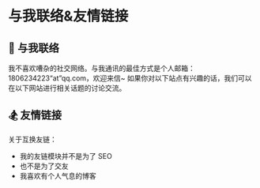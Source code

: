 # 与我联络&友情链接

## <spark>💌 与我联络</spark>

我不喜欢嘈杂的社交网络。与我通讯的最佳方式是个人邮箱：1806234223“at”qq.com，欢迎来信~ 如果你对以下站点有兴趣的话，我们可以在以下网站进行相关话题的讨论交流。

<Background-Netease>
  <FriendLink
    img="https://cdn.jsdelivr.net/gh/Lionad-Morotar/blog-cdn/image/icons/netease.jpg"
    src="https://music.163.com/#/user/home?id=64236446"
    name="网易云音药"
    achieve="云音药有保留一些我的吉他翻弹音频，和旧战场信息 🥃"
    :nofollow="true"
    :hoverTrigger="true"
  />
</Background-Netease>

<Background-Douban>
  <FriendLink
    img="https://cdn.jsdelivr.net/gh/Lionad-Morotar/blog-cdn/image/icons/douban.jpg"
    src="https://www.douban.com/people/lionad/"
    name="豆瓣"
    achieve="如果你也喜爱影音书籍的话，在豆瓣可以看到我的最新动态 📕"
    :nofollow="true"
    :hoverTrigger="true"
  />
</Background-Douban>

<FriendLink
  img="https://cdn.jsdelivr.net/gh/Lionad-Morotar/blog-cdn/image/icons/github.svg"
  src="https://github.com/Lionad-Morotar"
  name="Github"
  achieve="Github 存有本博客的源码及其它一些也许意思的东西 💻"
  :nofollow="true"
/>

## <spark>🏂 友情链接</spark>

关于互换友链：

* 我的友链模块并不是为了 SEO
* 也不是为了交友
* 我喜欢有个人气息的博客

<FriendLinks>
  <FriendLink
    img="https://cdn.jsdelivr.net/gh/Lionad-Morotar/blog-cdn/image/friends/Cheese.jpg"
    src="https://chee5e.space/"
    name="Cheese"
    achieve="有梦想，也有忧伤和理想 🌻"
  />
  <FriendLink
    img="https://cdn.jsdelivr.net/gh/Lionad-Morotar/blog-cdn/image/friends/Raptazure.png"
    src="https://raptazure.github.io"
    name="Raptazure"
    achieve="在个人网站里记日记的少女 (大雾 🎉"
  />
  <FriendLink
    img="https://cdn.jsdelivr.net/gh/Lionad-Morotar/blog-cdn/image/friends/Renwangyu.jpg"
    src="https://blog.renwangyu.com/"
    name="Renwangyu"
    achieve="保持童心的80后程序猿大叔 😀"
  />
  <FriendLink
    img="https://cdn.jsdelivr.net/gh/Lionad-Morotar/blog-cdn/image/friends/Kicoe.jpg"
    src="https://www.kicoe.com/"
    name="Kicoe"
    achieve="和 Roki 一样在学习 go 语言的老弟 🌐"
  />
  <FriendLink
    img="https://cdn.jsdelivr.net/gh/Lionad-Morotar/blog-cdn/image/friends/Roki.jpg"
    src="https://blog.weekii.cn/"
    name="Roki"
    achieve="和 Roki 一起玩塔科夫玩到半夜三点 🕒"
  />
  <!-- <FriendLink
    img="https://cdn.jsdelivr.net/gh/Lionad-Morotar/blog-cdn/image/friends/Deeruby.jpg"
    src="https://deeruby.com"
    name="Deeruby"
    achieve="易骏的博客 🍺"
  /> -->
  <FriendLink
    img="https://cdn.jsdelivr.net/gh/Lionad-Morotar/blog-cdn/image/friends/Wrath.png"
    src="https://wrath.cc"
    name="Wrath"
    achieve="有一部漂亮的索尼手机 📱"
  />
</FriendLinks>